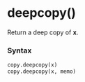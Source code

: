 # deepcopy()

Return a deep copy of **x**.

### Syntax

```python
copy.deepcopy(x)
copy.deepcopy(x, memo)
```